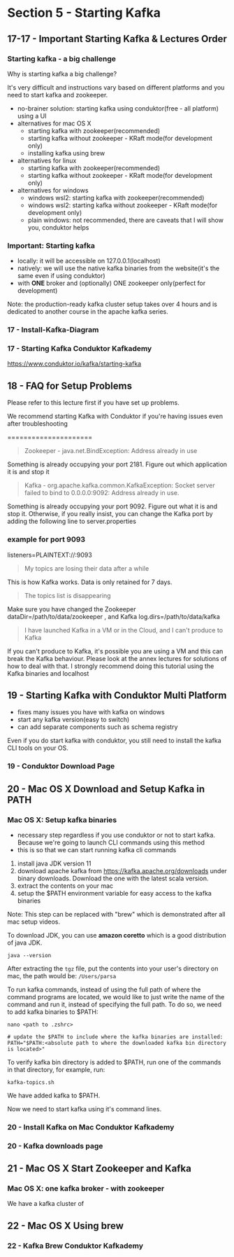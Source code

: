 # Section 5 - Starting Kafka

## 17-17 - Important Starting Kafka & Lectures Order
### Starting kafka - a big challenge
Why is starting kafka a big challenge?

It's very difficult and instructions vary based on different platforms and you need to start kafka and zookeeper.

- no-brainer solution: starting kafka using conduktor(free - all platform) using a UI
- alternatives for mac OS X
    - starting kafka with zookeeper(recommended)
    - starting kafka without zookeeper - KRaft mode(for development only)
    - installing kafka using brew
- alternatives for linux
    - starting kafka with zookeeper(recommended)
    - starting kafka without zookeeper - KRaft mode(for development only)
- alternatives for windows
    - windows wsl2: starting kafka with zookeeper(recommended)
    - windows wsl2: starting kafka without zookeeper - KRaft mode(for development only)
    - plain windows: not recommended, there are caveats that I will show you, conduktor helps

### Important: Starting kafka
- locally: it will be accessible on 127.0.0.1(localhost)
- natively: we will use the native kafka binaries from the website(it's the same even if using conduktor)
- with **ONE** broker and (optionally) ONE zookeeper only(perfect for development)

Note: the production-ready kafka cluster setup takes over 4 hours and is dedicated to another course in the apache kafka series.

### 17 - Install-Kafka-Diagram

### 17 - Starting Kafka Conduktor Kafkademy
https://www.conduktor.io/kafka/starting-kafka

## 18 - FAQ for Setup Problems
Please refer to this lecture first if you have set up problems.

We recommend starting Kafka with Conduktor if you're having issues even after troubleshooting

=====================

> Zookeeper - java.net.BindException: Address already in use

Something is already occupying your port 2181. Figure out which application it is and stop it

> Kafka - org.apache.kafka.common.KafkaException: Socket server failed to bind to 0.0.0.0:9092: Address already in use.

Something is already occupying your port 9092. Figure out what it is and stop it.
Otherwise, if you really insist, you can change the Kafka port by adding the following line to server.properties

### example for port 9093
listeners=PLAINTEXT://:9093

> My topics are losing their data after a while

This is how Kafka works. Data is only retained for 7 days.

> The topics list is disappearing

Make sure you have changed the Zookeeper dataDir=/path/to/data/zookeeper , and Kafka log.dirs=/path/to/data/kafka

> I have launched Kafka in a VM or in the Cloud, and I can't produce to Kafka

If you can't produce to Kafka, it's possible you are using a VM and this can break the Kafka behaviour. Please look at the 
annex lectures for solutions of how to deal with that. I strongly recommend doing this tutorial using the Kafka binaries and localhost

## 19 - Starting Kafka with Conduktor Multi Platform
- fixes many issues you have with kafka on windows
- start any kafka version(easy to switch)
- can add separate components such as schema registry

Even if you do start kafka with conduktor, you still need to install the kafka CLI tools on your OS.

### 19 - Conduktor Download Page

## 20 - Mac OS X Download and Setup Kafka in PATH
### Mac OS X: Setup kafka binaries
- necessary step regardless if you use conduktor or not to start kafka. Because we're going to launch CLI commands using this method
- this is so that we can start running kafka cli commands

1. install java JDK version 11
2. download apache kafka from https://kafka.apache.org/downloads under binary downloads. Download the one with the latest scala version.
3. extract the contents on your mac
4. setup the $PATH environment variable for easy access to the kafka binaries

Note: This step can be replaced with "brew" which is demonstrated after all mac setup videos.

To download JDK, you can use **amazon coretto** which is a good distribution of java JDK.

```shell
java --version
```

After extracting the `tgz` file, put the contents into your user's directory on mac, the path would be: `/Users/parsa`

To run kafka commands, instead of using the full path of where the command programs are located, we would like to just write the name of the
command and run it, instead of specifying the full path. To do so, we need to add kafka binaries to $PATH:
```shell
nano <path to .zshrc>

# update the $PATH to include where the kafka binaries are installed:
PATH="$PATH:<absolute path to where the downloaded kafka bin directory is located>"
```

To verify kafka bin directory is added to $PATH, run one of the commands in that directory, for example, run:
```shell
kafka-topics.sh
```

We have added kafka to $PATH.

Now we need to start kafka using it's command lines.

### 20 - Install Kafka on Mac Conduktor Kafkademy

### 20 - Kafka downloads page

## 21 - Mac OS X Start Zookeeper and Kafka
### Mac OS X: one kafka broker - with zookeeper
We have a kafka cluster of 

## 22 - Mac OS X Using brew
### 22 - Kafka Brew Conduktor Kafkademy